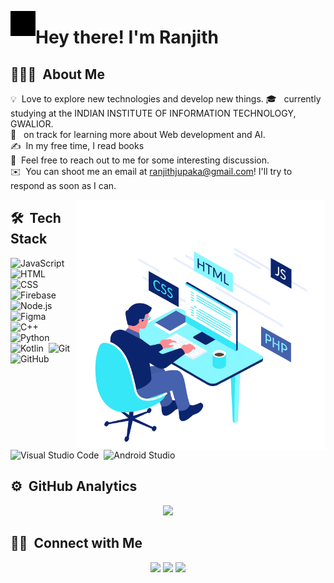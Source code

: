<img alt="hello" src="./assets/hello.gif" width='40' align="left"/><h1>Hey there! I'm Ranjith</h1>

## 👨🏻‍💻 &nbsp;About Me

💡 &nbsp;Love to explore new technologies and develop new things.
🎓 &nbsp; currently studying at the INDIAN INSTITUTE OF INFORMATION TECHNOLOGY, GWALIOR.\
🌱 &nbsp; on track for learning more about Web development and AI.\
✍️ &nbsp;In my free time, I read books\
💬 &nbsp;Feel free to reach out to me for  some interesting discussion.\
✉️ &nbsp;You can shoot me an email at ranjithjupaka@gmail.com! I'll try to respond as soon as I can.

<img alt=" Coding" src="./assets/developer.gif" width='400' height='400' align="right"/>

## 🛠 &nbsp;Tech Stack

![JavaScript](https://img.shields.io/badge/-JavaScript-05122A?style=flat&logo=javascript)&nbsp;
![HTML](https://img.shields.io/badge/-HTML-05122A?style=flat&logo=HTML5)&nbsp;
![CSS](https://img.shields.io/badge/-CSS-05122A?style=flat&logo=CSS3&logoColor=1572B6)&nbsp;
![Firebase](https://img.shields.io/badge/-Firebase-05122A?style=flat&logo=firebase)&nbsp;
![Node.js](https://img.shields.io/badge/-Node.js-05122A?style=flat&logo=node.js)&nbsp;
![Figma](https://img.shields.io/badge/-Figma-05122A?style=flat&logo=figma)&nbsp;
![C++](https://img.shields.io/badge/-C++-05122A?style=flat&logo=C%2B%2B&logoColor=00599C)&nbsp;
![Python](https://img.shields.io/badge/-Python-05122A?style=flat&logo=python)&nbsp;
![Kotlin](https://img.shields.io/badge/-kotlin-05122A?style=flat&logo=kotlin)&nbsp;
![Git](https://img.shields.io/badge/-Git-05122A?style=flat&logo=git)&nbsp;
![GitHub](https://img.shields.io/badge/-GitHub-05122A?style=flat&logo=github)&nbsp;
![Visual Studio Code](https://img.shields.io/badge/-Visual%20Studio%20Code-05122A?style=flat&logo=visual-studio-code&logoColor=007ACC)&nbsp;
![Android Studio](https://img.shields.io/badge/-androidstudio-05122A?style=flat&logo=android%20studio&logoColor=green)&nbsp;

## ⚙️ &nbsp;GitHub Analytics

<p align="center">
<a href="https://github.com/ranjithcoder">
  <img height="180em" src="https://github-readme-stats-eight-theta.vercel.app/api?username=ranjithcoder&show_icons=true&theme=algolia&count_private=true"/>
</a>
</p>

## 🤝🏻 &nbsp;Connect with Me

<p align="center">
<a href="https://linkedin.com/in/jupaka-ranjith-998675164/"><img src="https://img.shields.io/badge/-Ranjith%20Jupaka-0077B5?style=flat&logo=Linkedin&logoColor=white"/></a>
<a href="mailto:ranjithjupaka@gmail.com"><img src="https://img.shields.io/badge/-ranjithjupaka@gmail.com-D14836?style=flat&logo=Gmail&logoColor=white"/></a>
<a href="https://www.instagram.com/ranjithjupaka_1/"><img src="https://img.shields.io/badge/-@ranjithjupaka_1-E4405F?style=flat&logo=Instagram&logoColor=white"/></a>
</p>
